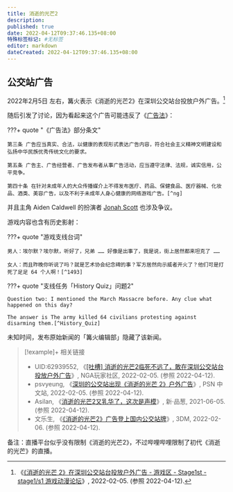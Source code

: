 ```yaml
---
title: 消逝的光芒2
description:
published: true
date: 2022-04-12T09:37:46.135+08:00
特殊标签标记: #无标签
editor: markdown
dateCreated: 2022-04-12T09:37:46.135+08:00
---
```


## 公交站广告

2022年2月5日 左右，篝火表示《消逝的光芒2》在深圳公交站台投放户外广告。[^2050940]

[^2050940]: 《[《消逝的光芒 2》在深圳公交站台投放户外广告 - 游戏区 - Stage1st - stage1/s1 游戏动漫论坛](https://web.archive.org/web/20220412020616/https://bbs.saraba1st.com/2b/thread-2050940-1-1.html)》, 2022-02-05. (参照 2022-04-12).

随后引发了讨论，因为看起来这个广告可能违反了《[广告法](/rule/普通法律/中华人民共和国广告法.md)》：

???+ quote "《广告法》部分条文"

    第三条 广告应当真实、合法，以健康的表现形式表达广告内容，符合社会主义精神文明建设和弘扬中华民族优秀传统文化的要求。

    第五条 广告主、广告经营者、广告发布者从事广告活动，应当遵守法律、法规，诚实信用，公平竞争。

    第四十条 在针对未成年人的大众传播媒介上不得发布医疗、药品、保健食品、医疗器械、化妆品、酒类、美容广告，以及不利于未成年人身心健康的网络游戏广告。[^ng]

[^ng]: 「本办法所称网络游戏是指由软件程序和信息数据构成，通过互联网、移动通信网等信息网络提供的游戏产品和服务。」——《[网络游戏管理暂行办法](/rule/文化部/网络游戏管理暂行办法.md)》

并且主角 Aiden Caldwell 的扮演者 [Jonah Scott](/people/Jonah_Scott.md) 也涉及争议。

游戏内容也含有历史影射：

???+ quote "游戏支线台词"

    男人：埃尔默？埃尔默，听好了，兄弟 …… 好像是出事了，我是说，街上居然都来坦克了 ……
    
    女人：而且昨晚你听说了吗？就是艺术协会纪念碑的事？军方居然向示威者开火了？他们可是打死了足足 64 个人啊！[^1493]

[^1493]: Jacobson🌎🌸贴贴BOT, 《[游戏《消逝的光芒2》疑似辱华](https://web.archive.org/web/20220216091948/https://twitter.com/jakobsonradical/status/1493812250448211969)》, Twitter, 2022-02-16. (参照 2022-04-12).

???+ quote "支线任务「History Quiz」问题2"

    Question two: I mentioned the March Massacre before. Any clue what happened on this day?

    The answer is The army killed 64 civilians protesting against disarming them.[^History_Quiz] 

[^History_Quiz]: Callum Williams, Jessica Orr 与 Aricpunbun, 《[History Quiz - Dying Light 2 Wiki Guide](https://web.archive.org/web/20220223234700/https://www.ign.com/wikis/dying-light-2/History_Quiz)》, IGN, 2022-02-06. (参照 2022-04-12).

未知时间，发布原始新闻的「篝火编辑部」隐藏了该新闻。

> [!example]+ 相关链接
> + UID:62939552, 《[[吐槽] 消逝的光芒2临死不远了，敢在深圳公交站台投放户外广告](http://archiveiya74codqgiixo33q62qlrqtkgmcitqx5u2oeqnmn5bpcbiyd.onion/jB87R "https://bbs.nga.cn/read.php?tid=30561588&forder_by=postdatedesc")》, NGA玩家社区, 2022-02-05. (参照 2022-04-12).
> + psvyeung, 《[深圳的公交站出现《消逝的光芒 2》户外广告](https://web.archive.org/web/20220412020545/https://psnine.com/gene/52649)》, PSN 中文站, 2022-02-05. (参照 2022-04-12).
> + Asilan, 《[消逝的光芒2又乳华了，这次是声模](https://web.archive.org/web/20210609114835/https://pincong.rocks/article/32842)》, 新·品葱, 2021-06-05. (参照 2022-04-12).
> + 文乐生, 《[《消逝的光芒2》广告登上国内公交站牌](https://web.archive.org/web/20220207235008/https://www.3dmgame.com/news/202202/3835026.html)》, 3DM, 2022-02-06. (参照 2022-04-12).

备注：直播平台似乎没有限制《消逝的光芒2》，不过哔哩哔哩限制了初代《消逝的光芒》的直播。

